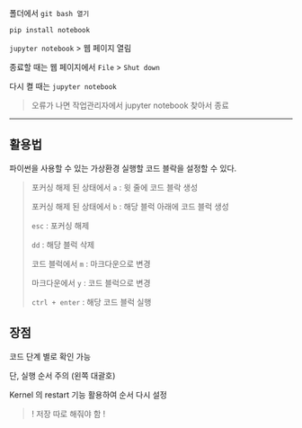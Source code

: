 폴더에서 `git bash 열기`

`pip install notebook`

`jupyter notebook` > 웹 페이지 열림

종료할 때는 웹 페이지에서 `File` > `Shut down`

다시 켤 때는 `jupyter notebook`
> 오류가 나면 작업관리자에서 jupyter notebook 찾아서 종료

---

## 활용법
파이썬을 사용할 수 있는 가상환경
실행할 코드 블락을 설정할 수 있다.

> 포커싱 해제 된 상태에서 `a` : 윗 줄에 코드 블락 생성
>
> 포커싱 해제 된 상태에서 `b` : 해당 블럭 아래에 코드 블럭 생성
> 
> `esc` : 포커싱 해제
> 
> `dd` : 해당 블럭 삭제
>
> 코드 블럭에서 `m` : 마크다운으로 변경
>
> 마크다운에서 `y` : 코드 블럭으로 변경
>
> `ctrl + enter` : 해당 코드 블럭 실행

## 장점
코드 단계 별로 확인 가능

단, 실행 순서 주의 (왼쪽 대괄호)

Kernel 의 restart 기능 활용하여 순서 다시 설정 

> ! 저장 따로 해줘야 함 !
